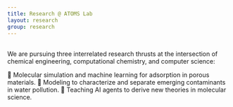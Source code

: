 ```yaml
---
title: Research @ ATOMS Lab
layout: research
group: research
---
```

<br>
We are pursuing three interrelated research thrusts at the intersection of chemical engineering, computational chemistry, and computer science:

	Molecular simulation and machine learning for adsorption in porous materials.
	Modeling to characterize and separate emerging contaminants in water pollution.
	Teaching AI agents to derive new theories in molecular science.

